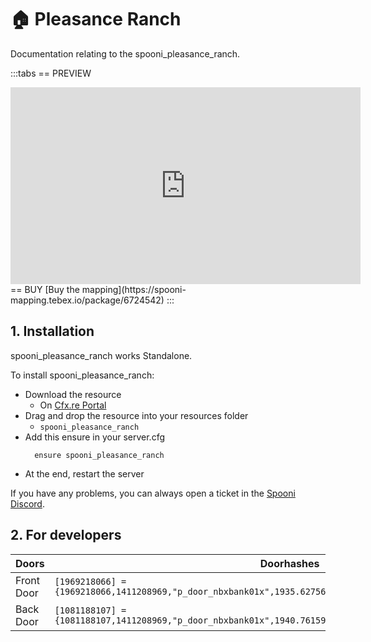 # 🏠 Pleasance Ranch
Documentation relating to the spooni_pleasance_ranch.

:::tabs
== PREVIEW
<iframe width="560" height="315" src="https://www.youtube.com/embed/qF_YQ3lzs1Y?si=l0W2pzSa9Cfo6bic" frameborder="0" allow="accelerometer; autoplay; clipboard-write; encrypted-media; gyroscope; picture-in-picture; web-share" referrerpolicy="strict-origin-when-cross-origin" allowfullscreen></iframe>
== BUY
[Buy the mapping](https://spooni-mapping.tebex.io/package/6724542)
:::

## 1. Installation
spooni_pleasance_ranch works Standalone.  

To install spooni_pleasance_ranch:
- Download the resource
  - On [Cfx.re Portal](https://portal.cfx.re/)
- Drag and drop the resource into your resources folder
  - `spooni_pleasance_ranch`
- Add this ensure in your server.cfg
  ```
    ensure spooni_pleasance_ranch
  ```
- At the end, restart the server

If you have any problems, you can always open a ticket in the [Spooni Discord](https://discord.gg/spooni).

## 2. For developers
| Doors                     | Doorhashes
|---------------------------|----------------------------------------------------------------------------------|
| Front Door                | `[1969218066] = {1969218066,1411208969,"p_door_nbxbank01x",1935.6275634766,-321.39370727539,43.171489715576}`
| Back Door                 | `[1081188107] = {1081188107,1411208969,"p_door_nbxbank01x",1940.7615966797,-312.83975219727,43.171489715576}`